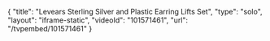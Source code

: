 {
    "title": "Levears Sterling Silver and Plastic Earring Lifts Set",
    "type": "solo",
    "layout": "iframe-static",
    "videoId": "101571461",
    "url": "\/tvpembed\/101571461"
}